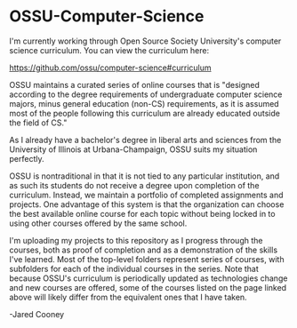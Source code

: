 # OSSU-Computer-Science

I'm currently working through Open Source Society University's computer science curriculum.
You can view the curriculum here:

https://github.com/ossu/computer-science#curriculum

OSSU maintains a curated series of online courses that is "designed according to the degree requirements
of undergraduate computer science majors, minus general education (non-CS) requirements, as it is
assumed most of the people following this curriculum are already educated outside the field of CS."

As I already have a bachelor's degree in liberal arts and sciences from the University of Illinois
at Urbana-Champaign, OSSU suits my situation perfectly.

OSSU is nontraditional in that it is not tied to any particular institution, and as such its students do not
receive a degree upon completion of the curriculum. Instead, we maintain a portfolio of completed assignments and
projects. One advantage of this system is that the organization can choose the best available
online course for each topic without being locked in to using other courses offered by the same school.

I'm uploading my projects to this repository as I progress through the courses, both as proof of
completion and as a demonstration of the skills I've learned. Most of the top-level folders represent series
of courses, with subfolders for each of the individual courses in the series. Note that because OSSU's curriculum
is periodically updated as technologies change and new courses are offered, some of the courses listed on
the page linked above will likely differ from the equivalent ones that I have taken.

-Jared Cooney
